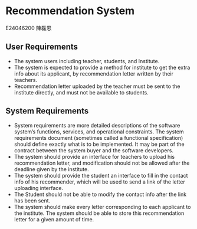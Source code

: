 # Recommendation System
E24046200 陳磊恩
## User Requirements
* The system users including teacher, students, and Institute.
* The system is expected to provide a method for institute to get the extra info about its applicant, by recommendation letter written by their teachers. 
* Recommendation letter uploaded by the teacher must be sent to the institute directly, and must not be available to students.

## System Requirements
* System requirements are more detailed descriptions of the software system’s functions, services, and operational constraints. The system requirements document (sometimes called a functional specification) should define exactly what is to be implemented. It may be part of the contract between the system buyer and the software developers.
* The system should provide an interface for teachers to upload his recommendation letter, and modification should not be allowed after the deadline given by the institute. 
* The system should provide the student an interface to fill in the contact info of his recommender, which will be used to send a link of the letter uploading interface.
* The Student should not be able to modify the contact info after the link has been sent.
* The system should make every letter corresponding to each applicant to the institute. The system should be able to store this recommendation letter for a given amount of time.
